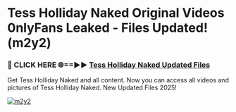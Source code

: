 # Tess Holliday Naked Original Videos 0nlyFans Leaked - Files Updated! (m2y2)

<h3>🔴 CLICK HERE 🌐==►► <a href="https://tinyurl.com/yckcrads" rel="nofollow">Tess Holliday Naked Updated Files</a></h3>

Get Tess Holliday Naked and all content. Now you can access all videos and pictures of Tess Holliday Naked. New Updated Files 2025!

[![m2y2](https://i.imgur.com/hpKpOFt.gif)](https://tinyurl.com/yckcrads)
